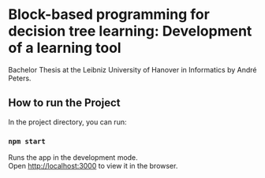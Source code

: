 # Block-based programming for decision tree learning: Development of a learning tool

Bachelor Thesis at the Leibniz University of Hanover in Informatics by André Peters.

## How to run the Project

In the project directory, you can run:

### `npm start`

Runs the app in the development mode.\
Open [http://localhost:3000](http://localhost:3000) to view it in the browser.

